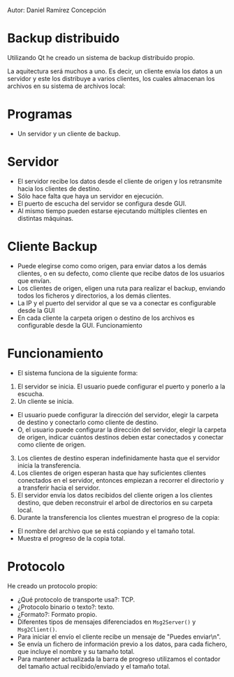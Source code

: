 Autor: Daniel Ramírez Concepción

# Backup distribuido
Utilizando Qt he creado un sistema de backup distribuido propio.

La aquitectura será muchos a uno. Es decir, un cliente envia los datos a un servidor y este los distribuye a varios clientes, los cuales almacenan los archivos en su sistema de archivos local:

# Programas

* Un servidor y un cliente de backup.

# Servidor

* El servidor recibe los datos desde el cliente de origen y los retransmite hacia los clientes de destino.
* Sólo hace falta que haya un servidor en ejecución.
* El puerto de escucha del servidor se configura desde GUI.
* Al mismo tiempo pueden estarse ejecutando múltiples clientes en distintas máquinas.

# Cliente Backup

* Puede elegirse como como origen, para enviar datos a los demás clientes, o en su defecto, como cliente que recibe datos de los usuarios que envían.
* Los clientes de origen, eligen una ruta para realizar el backup, enviando todos los ficheros y directorios, a los demás clientes.
* La IP y el puerto del servidor al que se va a conectar es configurable desde la GUI
* En cada cliente la carpeta origen o destino de los archivos es configurable desde la GUI.
Funcionamiento

# Funcionamiento

* El sistema funciona de la siguiente forma:
1. El servidor se inicia. El usuario puede configurar el puerto y ponerlo a la escucha.
2. Un cliente se inicia.
  * El usuario puede configurar la dirección del servidor, elegir la carpeta de destino y conectarlo como cliente de destino.
  * O, el usuario puede configurar la dirección del servidor, elegir la carpeta de origen, indicar cuántos destinos deben estar conectados y conectar como cliente de origen.
3. Los clientes de destino esperan indefinidamente hasta que el servidor inicia la transferencia.
4. Los clientes de origen esperan hasta que hay suficientes clientes conectados en el servidor, entonces empiezan a recorrer el directorio y a transferir hacia el servidor.
5. El servidor envía los datos recibidos del cliente origen a los clientes destino, que deben reconstruir el arbol de directorios en su carpeta local.
6. Durante la transferencia los clientes muestran el progreso de la copia:
  * El nombre del archivo que se está copiando y el tamaño total.
  * Muestra el progreso de la copia total.

# Protocolo

He creado un protocolo propio:
  * ¿Qué protocolo de transporte usa?: TCP.
  * ¿Protocolo binario o texto?: texto.
  * ¿Formato?: Formato propio.
  * Diferentes tipos de mensajes diferenciados en `Msg2Server()` y `Msg2Client()`.
  * Para iniciar el envío el cliente recibe un mensaje de "Puedes enviar\n".
  * Se envía un fichero de información previo a los datos, para cada fichero, que incluye el nombre y su tamaño total.
  * Para mantener actualizada la barra de progreso utilizamos el contador del tamaño actual recibido/enviado y el tamaño total.
